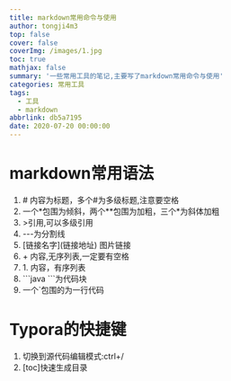 ```yaml
---
title: markdown常用命令与使用
author: tongji4m3
top: false
cover: false
coverImg: /images/1.jpg
toc: true
mathjax: false
summary: '一些常用工具的笔记,主要写了markdown常用命令与使用'
categories: 常用工具
tags:
  - 工具
  - markdown
abbrlink: db5a7195
date: 2020-07-20 00:00:00
---
```


# markdown常用语法

1. \# 内容为标题，多个#为多级标题,注意要空格
2. 一个\*包围为倾斜，两个\**包围为加粗，三个\*为斜体加粗
3. \>引用,可以多级引用
4. \---为分割线
5. \[链接名字](链接地址)  图片链接
6. \+ 内容,无序列表,一定要有空格
7. 1\.  内容，有序列表
8. \`\`\`java  \`\`\`为代码块
9. 一个\`包围的为一行代码

# Typora的快捷键
1. 切换到源代码编辑模式:ctrl+/
2. [toc]快速生成目录
